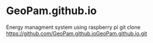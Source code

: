 # GeoPam.github.io
Energy managment system using raspberry pi
git clone https://github.com/GeoPam.github.ioGeoPam.github.io.git
